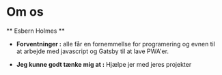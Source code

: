 # Om os
** Esbern Holmes **
*  **Forventninger :**  alle får en fornemmellse for programering og evnen til at arbejde med javascript og Gatsby til at lave PWA'er.

* **Jeg kunne godt tænke mig at :** Hjælpe jer med jeres projekter
